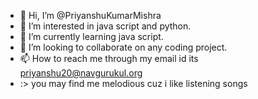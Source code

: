 - 👋 Hi, I’m @PriyanshuKumarMishra
- 👀 I’m interested in java script and python.
- 🌱 I’m currently learning java script.
- 💞️ I’m looking to collaborate on any coding project.
- 📫 How to reach me through my email id its priyanshu20@navgurukul.org
- :> you may find me melodious cuz i like listening songs

<!---
PriyanshuKumarMishra/PriyanshuKumarMishra is a ✨ special ✨ repository because its `README.md` (this file) appears on your GitHub profile.
You can click the Preview link to take a look at your changes.
--->
